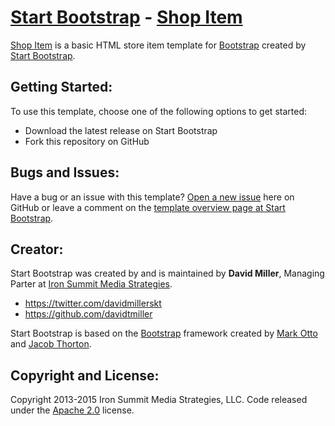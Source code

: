 # [Start Bootstrap](http://startbootstrap.com/) - [Shop Item](http://startbootstrap.com/template-overviews/shop-item/)

[Shop Item](http://startbootstrap.com/template-overviews/shop-item/) is a basic HTML store item template for [Bootstrap](http://getbootstrap.com/) created by [Start Bootstrap](http://startbootstrap.com/).

## Getting Started:

To use this template, choose one of the following options to get started:
* Download the latest release on Start Bootstrap
* Fork this repository on GitHub

## Bugs and Issues:

Have a bug or an issue with this template? [Open a new issue](https://github.com/IronSummitMedia/startbootstrap-shop-item/issues) here on GitHub or leave a comment on the [template overview page at Start Bootstrap](http://startbootstrap.com/template-overviews/shop-item/).

## Creator:

Start Bootstrap was created by and is maintained by **David Miller**, Managing Parter at [Iron Summit Media Strategies](http://www.ironsummitmedia.com/).

* https://twitter.com/davidmillerskt
* https://github.com/davidtmiller

Start Bootstrap is based on the [Bootstrap](http://getbootstrap.com/) framework created by [Mark Otto](https://twitter.com/mdo) and [Jacob Thorton](https://twitter.com/fat).

## Copyright and License:

Copyright 2013-2015 Iron Summit Media Strategies, LLC. Code released under the [Apache 2.0](https://github.com/IronSummitMedia/startbootstrap-shop-item/blob/gh-pages/LICENSE) license.
